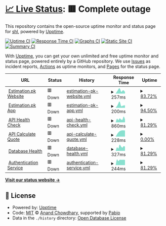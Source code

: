 # [📈 Live Status](https://status.estimation.pk): <!--live status--> **🟥 Complete outage**

This repository contains the open-source uptime monitor and status page for [shl](https://status.estimation.pk), powered by [Upptime](https://github.com/upptime/upptime).

[![Uptime CI](https://github.com/nsahal/status-estimation-pk/workflows/Uptime%20CI/badge.svg)](https://github.com/nsahal/status-estimation-pk/actions?query=workflow%3A%22Uptime+CI%22)
[![Response Time CI](https://github.com/nsahal/status-estimation-pk/workflows/Response%20Time%20CI/badge.svg)](https://github.com/nsahal/status-estimation-pk/actions?query=workflow%3A%22Response+Time+CI%22)
[![Graphs CI](https://github.com/nsahal/status-estimation-pk/workflows/Graphs%20CI/badge.svg)](https://github.com/nsahal/status-estimation-pk/actions?query=workflow%3A%22Graphs+CI%22)
[![Static Site CI](https://github.com/nsahal/status-estimation-pk/workflows/Static%20Site%20CI/badge.svg)](https://github.com/nsahal/status-estimation-pk/actions?query=workflow%3A%22Static+Site+CI%22)
[![Summary CI](https://github.com/nsahal/status-estimation-pk/workflows/Summary%20CI/badge.svg)](https://github.com/nsahal/status-estimation-pk/actions?query=workflow%3A%22Summary+CI%22)

With [Upptime](https://upptime.js.org), you can get your own unlimited and free uptime monitor and status page, powered entirely by a GitHub repository. We use [Issues](https://github.com/nsahal/status-estimation-pk/issues) as incident reports, [Actions](https://github.com/nsahal/status-estimation-pk/actions) as uptime monitors, and [Pages](https://status.estimation.pk) for the status page.

<!--start: status pages-->
<!-- This summary is generated by Upptime (https://github.com/upptime/upptime) -->
<!-- Do not edit this manually, your changes will be overwritten -->
<!-- prettier-ignore -->
| URL | Status | History | Response Time | Uptime |
| --- | ------ | ------- | ------------- | ------ |
| <img alt="" src="https://estimation.pk/favicon.ico" height="13"> [Estimation.pk Website](https://estimation.pk) | 🟥 Down | [estimation-pk-website.yml](https://github.com/nsahal/status-estimation-pk/commits/HEAD/history/estimation-pk-website.yml) | <details><summary><img alt="Response time graph" src="./graphs/estimation-pk-website/response-time-week.png" height="20"> 257ms</summary><br><a href="https://status.estimation.pk/history/estimation-pk-website"><img alt="Response time 257" src="https://img.shields.io/endpoint?url=https%3A%2F%2Fraw.githubusercontent.com%2Fnsahal%2Fstatus-estimation-pk%2FHEAD%2Fapi%2Festimation-pk-website%2Fresponse-time.json"></a><br><a href="https://status.estimation.pk/history/estimation-pk-website"><img alt="24-hour response time 136" src="https://img.shields.io/endpoint?url=https%3A%2F%2Fraw.githubusercontent.com%2Fnsahal%2Fstatus-estimation-pk%2FHEAD%2Fapi%2Festimation-pk-website%2Fresponse-time-day.json"></a><br><a href="https://status.estimation.pk/history/estimation-pk-website"><img alt="7-day response time 257" src="https://img.shields.io/endpoint?url=https%3A%2F%2Fraw.githubusercontent.com%2Fnsahal%2Fstatus-estimation-pk%2FHEAD%2Fapi%2Festimation-pk-website%2Fresponse-time-week.json"></a><br><a href="https://status.estimation.pk/history/estimation-pk-website"><img alt="30-day response time 257" src="https://img.shields.io/endpoint?url=https%3A%2F%2Fraw.githubusercontent.com%2Fnsahal%2Fstatus-estimation-pk%2FHEAD%2Fapi%2Festimation-pk-website%2Fresponse-time-month.json"></a><br><a href="https://status.estimation.pk/history/estimation-pk-website"><img alt="1-year response time 257" src="https://img.shields.io/endpoint?url=https%3A%2F%2Fraw.githubusercontent.com%2Fnsahal%2Fstatus-estimation-pk%2FHEAD%2Fapi%2Festimation-pk-website%2Fresponse-time-year.json"></a></details> | <details><summary><a href="https://status.estimation.pk/history/estimation-pk-website">83.72%</a></summary><a href="https://status.estimation.pk/history/estimation-pk-website"><img alt="All-time uptime 83.72%" src="https://img.shields.io/endpoint?url=https%3A%2F%2Fraw.githubusercontent.com%2Fnsahal%2Fstatus-estimation-pk%2FHEAD%2Fapi%2Festimation-pk-website%2Fuptime.json"></a><br><a href="https://status.estimation.pk/history/estimation-pk-website"><img alt="24-hour uptime 100.00%" src="https://img.shields.io/endpoint?url=https%3A%2F%2Fraw.githubusercontent.com%2Fnsahal%2Fstatus-estimation-pk%2FHEAD%2Fapi%2Festimation-pk-website%2Fuptime-day.json"></a><br><a href="https://status.estimation.pk/history/estimation-pk-website"><img alt="7-day uptime 83.72%" src="https://img.shields.io/endpoint?url=https%3A%2F%2Fraw.githubusercontent.com%2Fnsahal%2Fstatus-estimation-pk%2FHEAD%2Fapi%2Festimation-pk-website%2Fuptime-week.json"></a><br><a href="https://status.estimation.pk/history/estimation-pk-website"><img alt="30-day uptime 83.72%" src="https://img.shields.io/endpoint?url=https%3A%2F%2Fraw.githubusercontent.com%2Fnsahal%2Fstatus-estimation-pk%2FHEAD%2Fapi%2Festimation-pk-website%2Fuptime-month.json"></a><br><a href="https://status.estimation.pk/history/estimation-pk-website"><img alt="1-year uptime 83.72%" src="https://img.shields.io/endpoint?url=https%3A%2F%2Fraw.githubusercontent.com%2Fnsahal%2Fstatus-estimation-pk%2FHEAD%2Fapi%2Festimation-pk-website%2Fuptime-year.json"></a></details>
| <img alt="" src="https://estimation.pk/favicon.ico" height="13"> [Estimation.pk App](https://app.estimation.pk) | 🟥 Down | [estimation-pk-app.yml](https://github.com/nsahal/status-estimation-pk/commits/HEAD/history/estimation-pk-app.yml) | <details><summary><img alt="Response time graph" src="./graphs/estimation-pk-app/response-time-week.png" height="20"> 200ms</summary><br><a href="https://status.estimation.pk/history/estimation-pk-app"><img alt="Response time 200" src="https://img.shields.io/endpoint?url=https%3A%2F%2Fraw.githubusercontent.com%2Fnsahal%2Fstatus-estimation-pk%2FHEAD%2Fapi%2Festimation-pk-app%2Fresponse-time.json"></a><br><a href="https://status.estimation.pk/history/estimation-pk-app"><img alt="24-hour response time 120" src="https://img.shields.io/endpoint?url=https%3A%2F%2Fraw.githubusercontent.com%2Fnsahal%2Fstatus-estimation-pk%2FHEAD%2Fapi%2Festimation-pk-app%2Fresponse-time-day.json"></a><br><a href="https://status.estimation.pk/history/estimation-pk-app"><img alt="7-day response time 200" src="https://img.shields.io/endpoint?url=https%3A%2F%2Fraw.githubusercontent.com%2Fnsahal%2Fstatus-estimation-pk%2FHEAD%2Fapi%2Festimation-pk-app%2Fresponse-time-week.json"></a><br><a href="https://status.estimation.pk/history/estimation-pk-app"><img alt="30-day response time 200" src="https://img.shields.io/endpoint?url=https%3A%2F%2Fraw.githubusercontent.com%2Fnsahal%2Fstatus-estimation-pk%2FHEAD%2Fapi%2Festimation-pk-app%2Fresponse-time-month.json"></a><br><a href="https://status.estimation.pk/history/estimation-pk-app"><img alt="1-year response time 200" src="https://img.shields.io/endpoint?url=https%3A%2F%2Fraw.githubusercontent.com%2Fnsahal%2Fstatus-estimation-pk%2FHEAD%2Fapi%2Festimation-pk-app%2Fresponse-time-year.json"></a></details> | <details><summary><a href="https://status.estimation.pk/history/estimation-pk-app">94.50%</a></summary><a href="https://status.estimation.pk/history/estimation-pk-app"><img alt="All-time uptime 94.50%" src="https://img.shields.io/endpoint?url=https%3A%2F%2Fraw.githubusercontent.com%2Fnsahal%2Fstatus-estimation-pk%2FHEAD%2Fapi%2Festimation-pk-app%2Fuptime.json"></a><br><a href="https://status.estimation.pk/history/estimation-pk-app"><img alt="24-hour uptime 100.00%" src="https://img.shields.io/endpoint?url=https%3A%2F%2Fraw.githubusercontent.com%2Fnsahal%2Fstatus-estimation-pk%2FHEAD%2Fapi%2Festimation-pk-app%2Fuptime-day.json"></a><br><a href="https://status.estimation.pk/history/estimation-pk-app"><img alt="7-day uptime 94.50%" src="https://img.shields.io/endpoint?url=https%3A%2F%2Fraw.githubusercontent.com%2Fnsahal%2Fstatus-estimation-pk%2FHEAD%2Fapi%2Festimation-pk-app%2Fuptime-week.json"></a><br><a href="https://status.estimation.pk/history/estimation-pk-app"><img alt="30-day uptime 94.50%" src="https://img.shields.io/endpoint?url=https%3A%2F%2Fraw.githubusercontent.com%2Fnsahal%2Fstatus-estimation-pk%2FHEAD%2Fapi%2Festimation-pk-app%2Fuptime-month.json"></a><br><a href="https://status.estimation.pk/history/estimation-pk-app"><img alt="1-year uptime 94.50%" src="https://img.shields.io/endpoint?url=https%3A%2F%2Fraw.githubusercontent.com%2Fnsahal%2Fstatus-estimation-pk%2FHEAD%2Fapi%2Festimation-pk-app%2Fuptime-year.json"></a></details>
| <img alt="" src="https://icons.duckduckgo.com/ip3/api.estimation.pk.ico" height="13"> [API Health Check](https://api.estimation.pk/health) | 🟥 Down | [api-health-check.yml](https://github.com/nsahal/status-estimation-pk/commits/HEAD/history/api-health-check.yml) | <details><summary><img alt="Response time graph" src="./graphs/api-health-check/response-time-week.png" height="20"> 860ms</summary><br><a href="https://status.estimation.pk/history/api-health-check"><img alt="Response time 860" src="https://img.shields.io/endpoint?url=https%3A%2F%2Fraw.githubusercontent.com%2Fnsahal%2Fstatus-estimation-pk%2FHEAD%2Fapi%2Fapi-health-check%2Fresponse-time.json"></a><br><a href="https://status.estimation.pk/history/api-health-check"><img alt="24-hour response time 871" src="https://img.shields.io/endpoint?url=https%3A%2F%2Fraw.githubusercontent.com%2Fnsahal%2Fstatus-estimation-pk%2FHEAD%2Fapi%2Fapi-health-check%2Fresponse-time-day.json"></a><br><a href="https://status.estimation.pk/history/api-health-check"><img alt="7-day response time 860" src="https://img.shields.io/endpoint?url=https%3A%2F%2Fraw.githubusercontent.com%2Fnsahal%2Fstatus-estimation-pk%2FHEAD%2Fapi%2Fapi-health-check%2Fresponse-time-week.json"></a><br><a href="https://status.estimation.pk/history/api-health-check"><img alt="30-day response time 860" src="https://img.shields.io/endpoint?url=https%3A%2F%2Fraw.githubusercontent.com%2Fnsahal%2Fstatus-estimation-pk%2FHEAD%2Fapi%2Fapi-health-check%2Fresponse-time-month.json"></a><br><a href="https://status.estimation.pk/history/api-health-check"><img alt="1-year response time 860" src="https://img.shields.io/endpoint?url=https%3A%2F%2Fraw.githubusercontent.com%2Fnsahal%2Fstatus-estimation-pk%2FHEAD%2Fapi%2Fapi-health-check%2Fresponse-time-year.json"></a></details> | <details><summary><a href="https://status.estimation.pk/history/api-health-check">81.29%</a></summary><a href="https://status.estimation.pk/history/api-health-check"><img alt="All-time uptime 81.29%" src="https://img.shields.io/endpoint?url=https%3A%2F%2Fraw.githubusercontent.com%2Fnsahal%2Fstatus-estimation-pk%2FHEAD%2Fapi%2Fapi-health-check%2Fuptime.json"></a><br><a href="https://status.estimation.pk/history/api-health-check"><img alt="24-hour uptime 100.00%" src="https://img.shields.io/endpoint?url=https%3A%2F%2Fraw.githubusercontent.com%2Fnsahal%2Fstatus-estimation-pk%2FHEAD%2Fapi%2Fapi-health-check%2Fuptime-day.json"></a><br><a href="https://status.estimation.pk/history/api-health-check"><img alt="7-day uptime 81.29%" src="https://img.shields.io/endpoint?url=https%3A%2F%2Fraw.githubusercontent.com%2Fnsahal%2Fstatus-estimation-pk%2FHEAD%2Fapi%2Fapi-health-check%2Fuptime-week.json"></a><br><a href="https://status.estimation.pk/history/api-health-check"><img alt="30-day uptime 81.29%" src="https://img.shields.io/endpoint?url=https%3A%2F%2Fraw.githubusercontent.com%2Fnsahal%2Fstatus-estimation-pk%2FHEAD%2Fapi%2Fapi-health-check%2Fuptime-month.json"></a><br><a href="https://status.estimation.pk/history/api-health-check"><img alt="1-year uptime 81.29%" src="https://img.shields.io/endpoint?url=https%3A%2F%2Fraw.githubusercontent.com%2Fnsahal%2Fstatus-estimation-pk%2FHEAD%2Fapi%2Fapi-health-check%2Fuptime-year.json"></a></details>
| <img alt="" src="https://icons.duckduckgo.com/ip3/api.estimation.pk.ico" height="13"> [API Calculate Quote](https://api.estimation.pk/api/v1/calculate-quote) | 🟥 Down | [api-calculate-quote.yml](https://github.com/nsahal/status-estimation-pk/commits/HEAD/history/api-calculate-quote.yml) | <details><summary><img alt="Response time graph" src="./graphs/api-calculate-quote/response-time-week.png" height="20"> 228ms</summary><br><a href="https://status.estimation.pk/history/api-calculate-quote"><img alt="Response time 228" src="https://img.shields.io/endpoint?url=https%3A%2F%2Fraw.githubusercontent.com%2Fnsahal%2Fstatus-estimation-pk%2FHEAD%2Fapi%2Fapi-calculate-quote%2Fresponse-time.json"></a><br><a href="https://status.estimation.pk/history/api-calculate-quote"><img alt="24-hour response time 234" src="https://img.shields.io/endpoint?url=https%3A%2F%2Fraw.githubusercontent.com%2Fnsahal%2Fstatus-estimation-pk%2FHEAD%2Fapi%2Fapi-calculate-quote%2Fresponse-time-day.json"></a><br><a href="https://status.estimation.pk/history/api-calculate-quote"><img alt="7-day response time 228" src="https://img.shields.io/endpoint?url=https%3A%2F%2Fraw.githubusercontent.com%2Fnsahal%2Fstatus-estimation-pk%2FHEAD%2Fapi%2Fapi-calculate-quote%2Fresponse-time-week.json"></a><br><a href="https://status.estimation.pk/history/api-calculate-quote"><img alt="30-day response time 228" src="https://img.shields.io/endpoint?url=https%3A%2F%2Fraw.githubusercontent.com%2Fnsahal%2Fstatus-estimation-pk%2FHEAD%2Fapi%2Fapi-calculate-quote%2Fresponse-time-month.json"></a><br><a href="https://status.estimation.pk/history/api-calculate-quote"><img alt="1-year response time 228" src="https://img.shields.io/endpoint?url=https%3A%2F%2Fraw.githubusercontent.com%2Fnsahal%2Fstatus-estimation-pk%2FHEAD%2Fapi%2Fapi-calculate-quote%2Fresponse-time-year.json"></a></details> | <details><summary><a href="https://status.estimation.pk/history/api-calculate-quote">0.00%</a></summary><a href="https://status.estimation.pk/history/api-calculate-quote"><img alt="All-time uptime 0.00%" src="https://img.shields.io/endpoint?url=https%3A%2F%2Fraw.githubusercontent.com%2Fnsahal%2Fstatus-estimation-pk%2FHEAD%2Fapi%2Fapi-calculate-quote%2Fuptime.json"></a><br><a href="https://status.estimation.pk/history/api-calculate-quote"><img alt="24-hour uptime 0.00%" src="https://img.shields.io/endpoint?url=https%3A%2F%2Fraw.githubusercontent.com%2Fnsahal%2Fstatus-estimation-pk%2FHEAD%2Fapi%2Fapi-calculate-quote%2Fuptime-day.json"></a><br><a href="https://status.estimation.pk/history/api-calculate-quote"><img alt="7-day uptime 0.00%" src="https://img.shields.io/endpoint?url=https%3A%2F%2Fraw.githubusercontent.com%2Fnsahal%2Fstatus-estimation-pk%2FHEAD%2Fapi%2Fapi-calculate-quote%2Fuptime-week.json"></a><br><a href="https://status.estimation.pk/history/api-calculate-quote"><img alt="30-day uptime 0.00%" src="https://img.shields.io/endpoint?url=https%3A%2F%2Fraw.githubusercontent.com%2Fnsahal%2Fstatus-estimation-pk%2FHEAD%2Fapi%2Fapi-calculate-quote%2Fuptime-month.json"></a><br><a href="https://status.estimation.pk/history/api-calculate-quote"><img alt="1-year uptime 0.00%" src="https://img.shields.io/endpoint?url=https%3A%2F%2Fraw.githubusercontent.com%2Fnsahal%2Fstatus-estimation-pk%2FHEAD%2Fapi%2Fapi-calculate-quote%2Fuptime-year.json"></a></details>
| <img alt="" src="https://icons.duckduckgo.com/ip3/api.estimation.pk.ico" height="13"> [Database Health](https://api.estimation.pk/health/database) | 🟥 Down | [database-health.yml](https://github.com/nsahal/status-estimation-pk/commits/HEAD/history/database-health.yml) | <details><summary><img alt="Response time graph" src="./graphs/database-health/response-time-week.png" height="20"> 327ms</summary><br><a href="https://status.estimation.pk/history/database-health"><img alt="Response time 327" src="https://img.shields.io/endpoint?url=https%3A%2F%2Fraw.githubusercontent.com%2Fnsahal%2Fstatus-estimation-pk%2FHEAD%2Fapi%2Fdatabase-health%2Fresponse-time.json"></a><br><a href="https://status.estimation.pk/history/database-health"><img alt="24-hour response time 346" src="https://img.shields.io/endpoint?url=https%3A%2F%2Fraw.githubusercontent.com%2Fnsahal%2Fstatus-estimation-pk%2FHEAD%2Fapi%2Fdatabase-health%2Fresponse-time-day.json"></a><br><a href="https://status.estimation.pk/history/database-health"><img alt="7-day response time 327" src="https://img.shields.io/endpoint?url=https%3A%2F%2Fraw.githubusercontent.com%2Fnsahal%2Fstatus-estimation-pk%2FHEAD%2Fapi%2Fdatabase-health%2Fresponse-time-week.json"></a><br><a href="https://status.estimation.pk/history/database-health"><img alt="30-day response time 327" src="https://img.shields.io/endpoint?url=https%3A%2F%2Fraw.githubusercontent.com%2Fnsahal%2Fstatus-estimation-pk%2FHEAD%2Fapi%2Fdatabase-health%2Fresponse-time-month.json"></a><br><a href="https://status.estimation.pk/history/database-health"><img alt="1-year response time 327" src="https://img.shields.io/endpoint?url=https%3A%2F%2Fraw.githubusercontent.com%2Fnsahal%2Fstatus-estimation-pk%2FHEAD%2Fapi%2Fdatabase-health%2Fresponse-time-year.json"></a></details> | <details><summary><a href="https://status.estimation.pk/history/database-health">81.29%</a></summary><a href="https://status.estimation.pk/history/database-health"><img alt="All-time uptime 81.29%" src="https://img.shields.io/endpoint?url=https%3A%2F%2Fraw.githubusercontent.com%2Fnsahal%2Fstatus-estimation-pk%2FHEAD%2Fapi%2Fdatabase-health%2Fuptime.json"></a><br><a href="https://status.estimation.pk/history/database-health"><img alt="24-hour uptime 100.00%" src="https://img.shields.io/endpoint?url=https%3A%2F%2Fraw.githubusercontent.com%2Fnsahal%2Fstatus-estimation-pk%2FHEAD%2Fapi%2Fdatabase-health%2Fuptime-day.json"></a><br><a href="https://status.estimation.pk/history/database-health"><img alt="7-day uptime 81.29%" src="https://img.shields.io/endpoint?url=https%3A%2F%2Fraw.githubusercontent.com%2Fnsahal%2Fstatus-estimation-pk%2FHEAD%2Fapi%2Fdatabase-health%2Fuptime-week.json"></a><br><a href="https://status.estimation.pk/history/database-health"><img alt="30-day uptime 81.29%" src="https://img.shields.io/endpoint?url=https%3A%2F%2Fraw.githubusercontent.com%2Fnsahal%2Fstatus-estimation-pk%2FHEAD%2Fapi%2Fdatabase-health%2Fuptime-month.json"></a><br><a href="https://status.estimation.pk/history/database-health"><img alt="1-year uptime 81.29%" src="https://img.shields.io/endpoint?url=https%3A%2F%2Fraw.githubusercontent.com%2Fnsahal%2Fstatus-estimation-pk%2FHEAD%2Fapi%2Fdatabase-health%2Fuptime-year.json"></a></details>
| <img alt="" src="https://icons.duckduckgo.com/ip3/api.estimation.pk.ico" height="13"> [Authentication Service](https://api.estimation.pk/health/auth) | 🟥 Down | [authentication-service.yml](https://github.com/nsahal/status-estimation-pk/commits/HEAD/history/authentication-service.yml) | <details><summary><img alt="Response time graph" src="./graphs/authentication-service/response-time-week.png" height="20"> 244ms</summary><br><a href="https://status.estimation.pk/history/authentication-service"><img alt="Response time 244" src="https://img.shields.io/endpoint?url=https%3A%2F%2Fraw.githubusercontent.com%2Fnsahal%2Fstatus-estimation-pk%2FHEAD%2Fapi%2Fauthentication-service%2Fresponse-time.json"></a><br><a href="https://status.estimation.pk/history/authentication-service"><img alt="24-hour response time 234" src="https://img.shields.io/endpoint?url=https%3A%2F%2Fraw.githubusercontent.com%2Fnsahal%2Fstatus-estimation-pk%2FHEAD%2Fapi%2Fauthentication-service%2Fresponse-time-day.json"></a><br><a href="https://status.estimation.pk/history/authentication-service"><img alt="7-day response time 244" src="https://img.shields.io/endpoint?url=https%3A%2F%2Fraw.githubusercontent.com%2Fnsahal%2Fstatus-estimation-pk%2FHEAD%2Fapi%2Fauthentication-service%2Fresponse-time-week.json"></a><br><a href="https://status.estimation.pk/history/authentication-service"><img alt="30-day response time 244" src="https://img.shields.io/endpoint?url=https%3A%2F%2Fraw.githubusercontent.com%2Fnsahal%2Fstatus-estimation-pk%2FHEAD%2Fapi%2Fauthentication-service%2Fresponse-time-month.json"></a><br><a href="https://status.estimation.pk/history/authentication-service"><img alt="1-year response time 244" src="https://img.shields.io/endpoint?url=https%3A%2F%2Fraw.githubusercontent.com%2Fnsahal%2Fstatus-estimation-pk%2FHEAD%2Fapi%2Fauthentication-service%2Fresponse-time-year.json"></a></details> | <details><summary><a href="https://status.estimation.pk/history/authentication-service">81.29%</a></summary><a href="https://status.estimation.pk/history/authentication-service"><img alt="All-time uptime 81.29%" src="https://img.shields.io/endpoint?url=https%3A%2F%2Fraw.githubusercontent.com%2Fnsahal%2Fstatus-estimation-pk%2FHEAD%2Fapi%2Fauthentication-service%2Fuptime.json"></a><br><a href="https://status.estimation.pk/history/authentication-service"><img alt="24-hour uptime 100.00%" src="https://img.shields.io/endpoint?url=https%3A%2F%2Fraw.githubusercontent.com%2Fnsahal%2Fstatus-estimation-pk%2FHEAD%2Fapi%2Fauthentication-service%2Fuptime-day.json"></a><br><a href="https://status.estimation.pk/history/authentication-service"><img alt="7-day uptime 81.29%" src="https://img.shields.io/endpoint?url=https%3A%2F%2Fraw.githubusercontent.com%2Fnsahal%2Fstatus-estimation-pk%2FHEAD%2Fapi%2Fauthentication-service%2Fuptime-week.json"></a><br><a href="https://status.estimation.pk/history/authentication-service"><img alt="30-day uptime 81.29%" src="https://img.shields.io/endpoint?url=https%3A%2F%2Fraw.githubusercontent.com%2Fnsahal%2Fstatus-estimation-pk%2FHEAD%2Fapi%2Fauthentication-service%2Fuptime-month.json"></a><br><a href="https://status.estimation.pk/history/authentication-service"><img alt="1-year uptime 81.29%" src="https://img.shields.io/endpoint?url=https%3A%2F%2Fraw.githubusercontent.com%2Fnsahal%2Fstatus-estimation-pk%2FHEAD%2Fapi%2Fauthentication-service%2Fuptime-year.json"></a></details>

<!--end: status pages-->

[**Visit our status website →**](https://status.estimation.pk)

## 📄 License

- Powered by: [Upptime](https://github.com/upptime/upptime)
- Code: [MIT](./LICENSE) © [Anand Chowdhary](https://anandchowdhary.com), supported by [Pabio](https://pabio.com)
- Data in the `./history` directory: [Open Database License](https://opendatacommons.org/licenses/odbl/1-0/)
